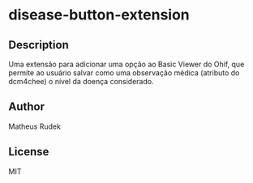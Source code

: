 # disease-button-extension
## Description
Uma extensão para adicionar uma opção ao Basic Viewer do Ohif, que permite ao usuário salvar como uma observação médica (atributo do dcm4chee) o nível da doença considerado.
## Author
 Matheus Rudek
## License
MIT
